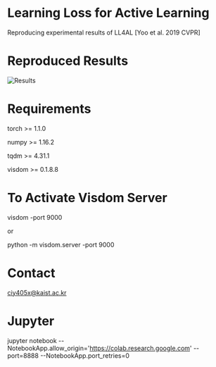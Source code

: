 # Learning Loss for Active Learning
 Reproducing experimental results of LL4AL [Yoo et al. 2019 CVPR]

# Reproduced Results
 ![Results](./results.PNG)

# Requirements
 torch >= 1.1.0

 numpy >= 1.16.2

 tqdm >= 4.31.1

 visdom >= 0.1.8.8

# To Activate Visdom Server
  visdom -port 9000

  or 

  python -m visdom.server -port 9000

# Contact
 ciy405x@kaist.ac.kr
 
 # Jupyter
 jupyter notebook --NotebookApp.allow_origin='https://colab.research.google.com' --port=8888 --NotebookApp.port_retries=0
